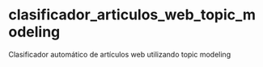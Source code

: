 # clasificador_articulos_web_topic_modeling
Clasificador automático de artículos web utilizando topic modeling

